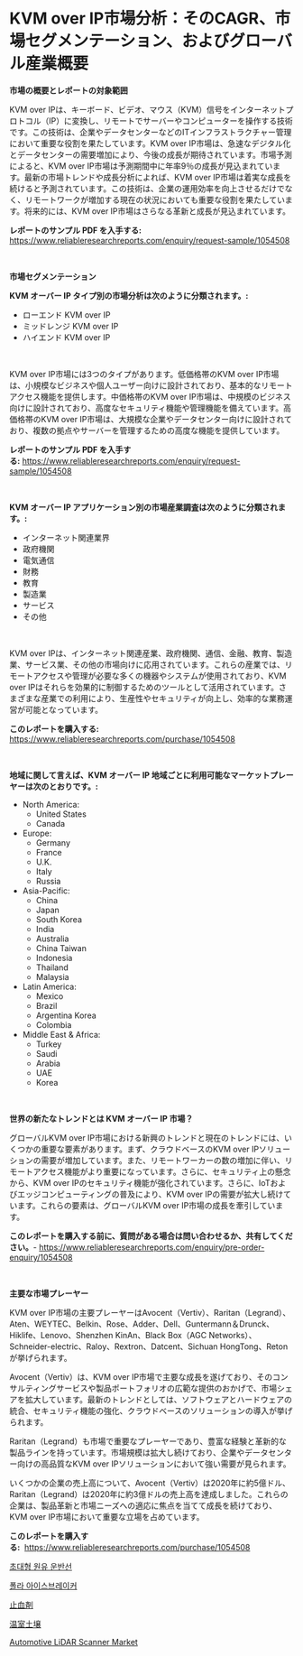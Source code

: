 <p><h1>KVM over IP市場分析：そのCAGR、市場セグメンテーション、およびグローバル産業概要</h1></p><p><strong>市場の概要とレポートの対象範囲</strong></p>
<p><p>KVM over IPは、キーボード、ビデオ、マウス（KVM）信号をインターネットプロトコル（IP）に変換し、リモートでサーバーやコンピューターを操作する技術です。この技術は、企業やデータセンターなどのITインフラストラクチャー管理において重要な役割を果たしています。KVM over IP市場は、急速なデジタル化とデータセンターの需要増加により、今後の成長が期待されています。市場予測によると、KVM over IP市場は予測期間中に年率9％の成長が見込まれています。最新の市場トレンドや成長分析によれば、KVM over IP市場は着実な成長を続けると予測されています。この技術は、企業の運用効率を向上させるだけでなく、リモートワークが増加する現在の状況においても重要な役割を果たしています。将来的には、KVM over IP市場はさらなる革新と成長が見込まれています。</p></p>
<p><strong>レポートのサンプル PDF を入手する:</strong> <a href="https://www.reliableresearchreports.com/enquiry/request-sample/1054508">https://www.reliableresearchreports.com/enquiry/request-sample/1054508</a></p>
<p>&nbsp;</p>
<p><strong>市場セグメンテーション</strong></p>
<p><strong>KVM オーバー IP タイプ別の市場分析は次のように分類されます。:</strong></p>
<p><ul><li>ローエンド KVM over IP</li><li>ミッドレンジ KVM over IP</li><li>ハイエンド KVM over IP</li></ul></p>
<p>&nbsp;</p>
<p><p>KVM over IP市場には3つのタイプがあります。低価格帯のKVM over IP市場は、小規模なビジネスや個人ユーザー向けに設計されており、基本的なリモートアクセス機能を提供します。中価格帯のKVM over IP市場は、中規模のビジネス向けに設計されており、高度なセキュリティ機能や管理機能を備えています。高価格帯のKVM over IP市場は、大規模な企業やデータセンター向けに設計されており、複数の拠点やサーバーを管理するための高度な機能を提供しています。</p></p>
<p><strong>レポートのサンプル PDF を入手する:</strong>&nbsp;<a href="https://www.reliableresearchreports.com/enquiry/request-sample/1054508">https://www.reliableresearchreports.com/enquiry/request-sample/1054508</a></p>
<p>&nbsp;</p>
<p><strong> KVM オーバー IP アプリケーション別の市場産業調査は次のように分類されます。:</strong></p>
<p><ul><li>インターネット関連業界</li><li>政府機関</li><li>電気通信</li><li>財務</li><li>教育</li><li>製造業</li><li>サービス</li><li>その他</li></ul></p>
<p>&nbsp;</p>
<p><p>KVM over IPは、インターネット関連産業、政府機関、通信、金融、教育、製造業、サービス業、その他の市場向けに応用されています。これらの産業では、リモートアクセスや管理が必要な多くの機器やシステムが使用されており、KVM over IPはそれらを効果的に制御するためのツールとして活用されています。さまざまな産業での利用により、生産性やセキュリティが向上し、効率的な業務運営が可能となっています。</p></p>
<p><strong>このレポートを購入する:</strong>&nbsp; <a href="https://www.reliableresearchreports.com/purchase/1054508">https://www.reliableresearchreports.com/purchase/1054508</a></p>
<p>&nbsp;</p>
<p><strong>地域に関して言えば、KVM オーバー IP 地域ごとに利用可能なマーケットプレーヤーは次のとおりです。:</strong></p>
<p><ul>
    <li>
        North America:
        <ul>
            <li>United States</li>
            <li>Canada</li>
        </ul>
    </li>
    <li>
        Europe:
        <ul>
            <li>Germany</li>
            <li>France</li>
            <li>U.K.</li>
            <li>Italy</li>
            <li>Russia</li>
        </ul>
    </li>
    <li>
        Asia-Pacific:
        <ul>
            <li>China</li>
            <li>Japan</li>
            <li>South Korea</li>
            <li>India</li>
            <li>Australia</li>
            <li>China Taiwan</li>
            <li>Indonesia</li>
            <li>Thailand</li>
            <li>Malaysia</li>
        </ul>
    </li>
    <li>
        Latin America:
        <ul>
            <li>Mexico</li>
            <li>Brazil</li>
            <li>Argentina Korea</li>
            <li>Colombia</li>
        </ul>
    </li>
    <li>
        Middle East & Africa:
        <ul>
            <li>Turkey</li>
            <li>Saudi</li>
            <li>Arabia</li>
            <li>UAE</li>
            <li>Korea</li>
        </ul>
    </li>
    </ul></p>
<p>&nbsp;</p>
<p><strong>世界の新たなトレンドとは KVM オーバー IP 市場？</strong></p>
<p><p>グローバルKVM over IP市場における新興のトレンドと現在のトレンドには、いくつかの重要な要素があります。まず、クラウドベースのKVM over IPソリューションの需要が増加しています。また、リモートワーカーの数の増加に伴い、リモートアクセス機能がより重要になっています。さらに、セキュリティ上の懸念から、KVM over IPのセキュリティ機能が強化されています。さらに、IoTおよびエッジコンピューティングの普及により、KVM over IPの需要が拡大し続けています。これらの要素は、グローバルKVM over IP市場の成長を牽引しています。</p></p>
<p><strong>このレポートを購入する前に、質問がある場合は問い合わせるか、共有してください。</strong>- <a href="https://www.reliableresearchreports.com/enquiry/pre-order-enquiry/1054508">https://www.reliableresearchreports.com/enquiry/pre-order-enquiry/1054508</a></p>
<p>&nbsp;</p>
<p><strong>主要な市場プレーヤー</strong></p>
<p><p>KVM over IP市場の主要プレーヤーはAvocent（Vertiv）、Raritan（Legrand）、Aten、WEYTEC、Belkin、Rose、Adder、Dell、Guntermann＆Drunck、Hiklife、Lenovo、Shenzhen KinAn、Black Box（AGC Networks）、Schneider-electric、Raloy、Rextron、Datcent、Sichuan HongTong、Retonが挙げられます。</p><p>Avocent（Vertiv）は、KVM over IP市場で主要な成長を遂げており、そのコンサルティングサービスや製品ポートフォリオの広範な提供のおかげで、市場シェアを拡大しています。最新のトレンドとしては、ソフトウェアとハードウェアの統合、セキュリティ機能の強化、クラウドベースのソリューションの導入が挙げられます。</p><p>Raritan（Legrand）も市場で重要なプレーヤーであり、豊富な経験と革新的な製品ラインを持っています。市場規模は拡大し続けており、企業やデータセンター向けの高品質なKVM over IPソリューションにおいて強い需要が見られます。</p><p>いくつかの企業の売上高について、Avocent（Vertiv）は2020年に約5億ドル、Raritan（Legrand）は2020年に約3億ドルの売上高を達成しました。これらの企業は、製品革新と市場ニーズへの適応に焦点を当てて成長を続けており、KVM over IP市場において重要な立場を占めています。</p></p>
<p><strong>このレポートを購入する:</strong>&nbsp;&nbsp;<a href="https://www.reliableresearchreports.com/purchase/1054508">https://www.reliableresearchreports.com/purchase/1054508</a></p>
<p><p><a href="https://medium.com/@robandloriedavis/%EB%A7%A4%EC%9A%B0-%ED%81%B0-%ED%81%AC%EB%A3%A8%EB%93%9C-%EC%98%A4%EC%9D%BC-%EC%9A%B4%EB%B0%98%EC%84%A0-%EC%8B%9C%EC%9E%A5-%EA%B7%9C%EB%AA%A8%EB%8A%94-%EA%B8%80%EB%A1%9C%EB%B2%8C-%EC%82%B0%EC%97%85%EC%97%90%EC%84%9C-%EC%B5%9C%EC%A0%81%EC%9D%98-%EB%A7%88%EC%BC%80%ED%8C%85-%EC%B1%84%EB%84%90%EC%9D%84-%EB%B3%B4%EC%97%AC%EC%A4%8D%EB%8B%88%EB%8B%A4-dc264218817e">초대형 원유 운반선</a></p><p><a href="https://medium.com/@robandloriedavis/%EB%B6%81%EA%B7%B9-%EC%96%BC%EC%9D%8C-%ED%8C%8C%EC%87%84%EC%84%A0-%EC%8B%9C%EC%9E%A5-%EC%8B%9C%EC%9E%A5-cagr-%EC%8B%9C%EC%9E%A5-%EB%8F%99%ED%96%A5-%EB%B0%8F-%EC%84%B1%EC%9E%A5-%EC%A0%84%EB%9E%B5%EC%97%90-%EB%8C%80%ED%95%9C-%ED%86%B5%EC%B0%B0%EB%A0%A5-66ebb05c31e4">폴라 아이스브레이커</a></p><p><a href="https://medium.com/@saboleigh8/%E6%AD%A2%E8%A1%80%E5%89%A4%E5%B8%82%E5%A0%B4-%E7%AB%B6%E4%BA%89%E5%88%86%E6%9E%90-%E5%B8%82%E5%A0%B4%E5%8B%95%E5%90%91-2031%E5%B9%B4%E3%81%BE%E3%81%A7%E3%81%AE%E4%BA%88%E6%B8%AC-1b89602b9603">止血剤</a></p><p><a href="https://medium.com/@saboleigh8/%E3%82%B0%E3%83%AA%E3%83%BC%E3%83%B3%E3%83%8F%E3%82%A6%E3%82%B9%E5%9C%9F%E5%A3%8C%E5%B8%82%E5%A0%B4-2031%E5%B9%B4%E3%81%BE%E3%81%A7%E3%81%AE%E3%83%88%E3%83%AC%E3%83%B3%E3%83%89-%E4%BA%88%E6%B8%AC-%E7%AB%B6%E4%BA%89%E5%88%86%E6%9E%90-d8c2c7fc99cd">温室土壌</a></p><p><a href="https://github.com/bmorecock/Market-Research-Report-List-2/blob/main/automotive-lidar-scanner-market.md">Automotive LiDAR Scanner Market</a></p></p>